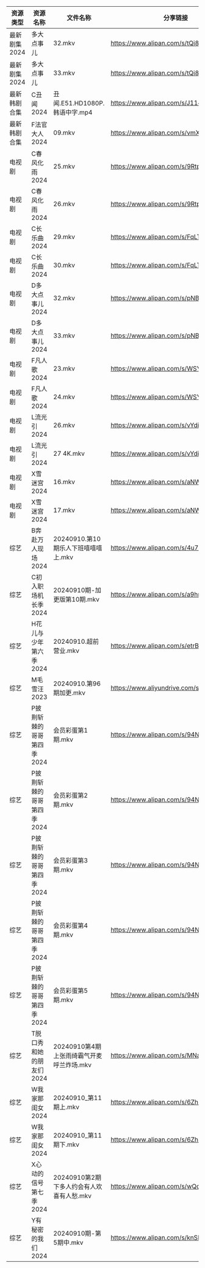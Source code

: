 | 资源类型     | 资源名称            | 文件名称                        | 分享链接                                      | 更新时间                |
| -------- | --------------- | --------------------------- | ----------------------------------------- | ------------------- |
| 最新剧集2024 | 多大点事儿           | 32.mkv                      | https://www.alipan.com/s/tQi8LZFk4eX      | 2024-09-10 19:15:46 |
| 最新剧集2024 | 多大点事儿           | 33.mkv                      | https://www.alipan.com/s/tQi8LZFk4eX      | 2024-09-10 19:15:46 |
| 最新韩剧合集   | C丑闻2024         | 丑闻.E51.HD1080P.韩语中字.mp4     | https://www.alipan.com/s/J114XwZcFVg      | 2024-09-10 10:10:28 |
| 最新韩剧合集   | F法官大人2024       | 09.mkv                      | https://www.alipan.com/s/vmXEwsv83mq      | 2024-09-10 00:05:44 |
| 电视剧      | C春风化雨2024       | 25.mkv                      | https://www.alipan.com/s/9RtpeHmcLWc      | 2024-09-10 20:05:21 |
| 电视剧      | C春风化雨2024       | 26.mkv                      | https://www.alipan.com/s/9RtpeHmcLWc      | 2024-09-10 20:05:20 |
| 电视剧      | C长乐曲2024        | 29.mkv                      | https://www.alipan.com/s/FqLTUcC4oZY      | 2024-09-10 20:05:24 |
| 电视剧      | C长乐曲2024        | 30.mkv                      | https://www.alipan.com/s/FqLTUcC4oZY      | 2024-09-10 20:05:24 |
| 电视剧      | D多大点事儿2024      | 32.mkv                      | https://www.alipan.com/s/pNBiwfKUf9a      | 2024-09-10 19:14:12 |
| 电视剧      | D多大点事儿2024      | 33.mkv                      | https://www.alipan.com/s/pNBiwfKUf9a      | 2024-09-10 19:14:12 |
| 电视剧      | F凡人歌2024        | 23.mkv                      | https://www.alipan.com/s/WSYnyhtpFQc      | 2024-09-10 20:05:42 |
| 电视剧      | F凡人歌2024        | 24.mkv                      | https://www.alipan.com/s/WSYnyhtpFQc      | 2024-09-10 20:05:42 |
| 电视剧      | L流光引2024        | 26.mkv                      | https://www.alipan.com/s/vYdikVh5BuN      | 2024-09-10 19:14:30 |
| 电视剧      | L流光引2024        | 27 4K.mkv                   | https://www.alipan.com/s/vYdikVh5BuN      | 2024-09-10 19:14:30 |
| 电视剧      | X雪迷宫2024        | 16.mkv                      | https://www.alipan.com/s/aNWhabiRP3d      | 2024-09-10 19:14:53 |
| 电视剧      | X雪迷宫2024        | 17.mkv                      | https://www.alipan.com/s/aNWhabiRP3d      | 2024-09-10 19:14:53 |
| 综艺       | B奔赴万人现场2024     | 20240910.第10期乐人下班嘻嘻嘻上.mkv   | https://www.alipan.com/s/4u7m3VMcqux      | 2024-09-10 14:07:58 |
| 综艺       | C初入职场机长季2024    | 20240910期-加更版第10期.mkv       | https://www.alipan.com/s/a9hmC3o2B18      | 2024-09-10 14:08:02 |
| 综艺       | H花儿与少年第六季2024   | 20240910.超前营业.mkv           | https://www.alipan.com/s/etrBePtYsJ7      | 2024-09-10 14:08:20 |
| 综艺       | M毛雪汪2023        | 20240910.第96期加更.mkv         | https://www.aliyundrive.com/s/asPqfgPRqAg | 2024-09-10 14:08:44 |
| 综艺       | P披荆斩棘的哥哥第四季2024 | 会员彩蛋第1期.mkv                 | https://www.alipan.com/s/94NT9iGe94e      | 2024-09-10 14:08:59 |
| 综艺       | P披荆斩棘的哥哥第四季2024 | 会员彩蛋第2期.mkv                 | https://www.alipan.com/s/94NT9iGe94e      | 2024-09-10 14:08:59 |
| 综艺       | P披荆斩棘的哥哥第四季2024 | 会员彩蛋第3期.mkv                 | https://www.alipan.com/s/94NT9iGe94e      | 2024-09-10 14:08:58 |
| 综艺       | P披荆斩棘的哥哥第四季2024 | 会员彩蛋第4期.mkv                 | https://www.alipan.com/s/94NT9iGe94e      | 2024-09-10 14:08:58 |
| 综艺       | P披荆斩棘的哥哥第四季2024 | 会员彩蛋第5期.mkv                 | https://www.alipan.com/s/94NT9iGe94e      | 2024-09-10 14:08:57 |
| 综艺       | T脱口秀和她的朋友们2024  | 20240910第4期上张雨绮霸气开麦呼兰炸场.mkv | https://www.alipan.com/s/MNa2s9FkJzL      | 2024-09-10 20:09:23 |
| 综艺       | W我家那闺女2024      | 20240910_第11期上.mkv          | https://www.alipan.com/s/6Zh3yAep1kC      | 2024-09-10 14:09:44 |
| 综艺       | W我家那闺女2024      | 20240910_第11期下.mkv          | https://www.alipan.com/s/6Zh3yAep1kC      | 2024-09-10 14:09:44 |
| 综艺       | X心动的信号第七季2024   | 20240910第2期下多人约会有人欢喜有人愁.mkv | https://www.alipan.com/s/wQqfQxMS8Sx      | 2024-09-10 20:09:44 |
| 综艺       | Y有秘密的我们2024     | 20240910期-第5期中.mkv          | https://www.alipan.com/s/knSE43DBBa6      | 2024-09-10 14:10:00 |
